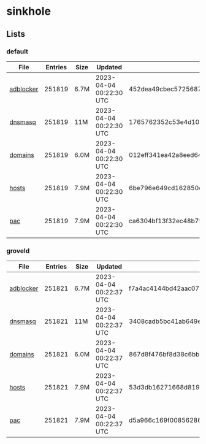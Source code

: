 # sinkhole

## Lists

### default

|File|Entries|Size|Updated|Hash|
|-|-|-|-|-|
|[adblocker](https://raw.githubusercontent.com/groveld/sinkhole/lists/default/adblocker.txt)|251819|6.7M|2023-04-04 00:22:30 UTC|452dea49cbec5725687f134b1bc637c806aed5921d32491d33a02ca9d919c211|
|[dnsmasq](https://raw.githubusercontent.com/groveld/sinkhole/lists/default/dnsmasq.txt)|251819|11M|2023-04-04 00:22:30 UTC|1765762352c53e4d10ed164d28bf4a4450ee9f240b79a0696b693734c10de4e7|
|[domains](https://raw.githubusercontent.com/groveld/sinkhole/lists/default/domains.txt)|251819|6.0M|2023-04-04 00:22:30 UTC|012eff341ea42a8eed64aba417f2ab0a113f5a2a0531ad4b3156b536b73c1b6d|
|[hosts](https://raw.githubusercontent.com/groveld/sinkhole/lists/default/hosts.txt)|251819|7.9M|2023-04-04 00:22:30 UTC|6be796e649cd162850d1315e568cb893873115001d21fcd173b13ecdf078b9ec|
|[pac](https://raw.githubusercontent.com/groveld/sinkhole/lists/default/pac.txt)|251819|7.9M|2023-04-04 00:22:30 UTC|ca6304bf13f32ec48b7f986da502d7585459dbe9d73a19b4919eb74d973c234b|

### groveld

|File|Entries|Size|Updated|Hash|
|-|-|-|-|-|
|[adblocker](https://raw.githubusercontent.com/groveld/sinkhole/lists/groveld/adblocker.txt)|251821|6.7M|2023-04-04 00:22:37 UTC|f7a4ac4144bd42aac0740170641df4fb58f130c2c7d2cbb84c30c63423093b2f|
|[dnsmasq](https://raw.githubusercontent.com/groveld/sinkhole/lists/groveld/dnsmasq.txt)|251821|11M|2023-04-04 00:22:37 UTC|3408cadb5bc41ab649e84cf5ca35ffa3e694b67c37af34199ac92aab29da8250|
|[domains](https://raw.githubusercontent.com/groveld/sinkhole/lists/groveld/domains.txt)|251821|6.0M|2023-04-04 00:22:37 UTC|867d8f476bf8d38c6bbad2c8680b93f68fa11212f251b1bbf6f9505c5264e81a|
|[hosts](https://raw.githubusercontent.com/groveld/sinkhole/lists/groveld/hosts.txt)|251821|7.9M|2023-04-04 00:22:37 UTC|53d3db16271668d8198835f08023bedfaccd2e59152a8298d80ce33fb00165d3|
|[pac](https://raw.githubusercontent.com/groveld/sinkhole/lists/groveld/pac.txt)|251821|7.9M|2023-04-04 00:22:37 UTC|d5a966c169f008562864a5f6f9476579d2a1dadf1a309b92ddd4c831723ded17|
